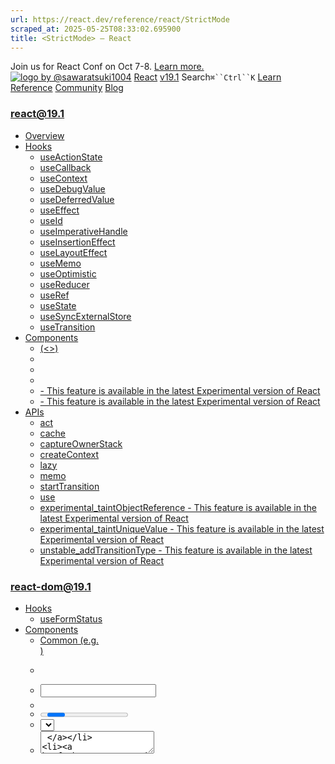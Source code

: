 ```yaml
---
url: https://react.dev/reference/react/StrictMode
scraped_at: 2025-05-25T08:33:02.695900
title: <StrictMode> – React
---
```


Join us for React Conf on Oct 7-8.
[Learn more.](https://conf.react.dev/)
[![logo by @sawaratsuki1004](https://react.dev/_next/image?url=%2Fimages%2Fuwu.png&w=128&q=75)](https://react.dev/)
[React](https://react.dev/)
[v19.1](https://react.dev/versions)
Search`⌘``Ctrl``K`
[Learn](https://react.dev/learn)
[Reference](https://react.dev/reference/react)
[Community](https://react.dev/community)
[Blog](https://react.dev/blog)
[](https://react.dev/community/translations)
[](https://github.com/facebook/react/releases)
### react@19.1
  * [Overview ](https://react.dev/reference/react "Overview")
  * [Hooks ](https://react.dev/reference/react/hooks "Hooks")
    * [useActionState ](https://react.dev/reference/react/useActionState "useActionState")
    * [useCallback ](https://react.dev/reference/react/useCallback "useCallback")
    * [useContext ](https://react.dev/reference/react/useContext "useContext")
    * [useDebugValue ](https://react.dev/reference/react/useDebugValue "useDebugValue")
    * [useDeferredValue ](https://react.dev/reference/react/useDeferredValue "useDeferredValue")
    * [useEffect ](https://react.dev/reference/react/useEffect "useEffect")
    * [useId ](https://react.dev/reference/react/useId "useId")
    * [useImperativeHandle ](https://react.dev/reference/react/useImperativeHandle "useImperativeHandle")
    * [useInsertionEffect ](https://react.dev/reference/react/useInsertionEffect "useInsertionEffect")
    * [useLayoutEffect ](https://react.dev/reference/react/useLayoutEffect "useLayoutEffect")
    * [useMemo ](https://react.dev/reference/react/useMemo "useMemo")
    * [useOptimistic ](https://react.dev/reference/react/useOptimistic "useOptimistic")
    * [useReducer ](https://react.dev/reference/react/useReducer "useReducer")
    * [useRef ](https://react.dev/reference/react/useRef "useRef")
    * [useState ](https://react.dev/reference/react/useState "useState")
    * [useSyncExternalStore ](https://react.dev/reference/react/useSyncExternalStore "useSyncExternalStore")
    * [useTransition ](https://react.dev/reference/react/useTransition "useTransition")
  * [Components ](https://react.dev/reference/react/components "Components")
    * [<Fragment> (<>) ](https://react.dev/reference/react/Fragment "<Fragment> \(<>\)")
    * [<Profiler> ](https://react.dev/reference/react/Profiler "<Profiler>")
    * [<StrictMode> ](https://react.dev/reference/react/StrictMode "<StrictMode>")
    * [<Suspense> ](https://react.dev/reference/react/Suspense "<Suspense>")
    * [<Activity> - This feature is available in the latest Experimental version of React](https://react.dev/reference/react/Activity "<Activity>")
    * [<ViewTransition> - This feature is available in the latest Experimental version of React](https://react.dev/reference/react/ViewTransition "<ViewTransition>")
  * [APIs ](https://react.dev/reference/react/apis "APIs")
    * [act ](https://react.dev/reference/react/act "act")
    * [cache ](https://react.dev/reference/react/cache "cache")
    * [captureOwnerStack ](https://react.dev/reference/react/captureOwnerStack "captureOwnerStack")
    * [createContext ](https://react.dev/reference/react/createContext "createContext")
    * [lazy ](https://react.dev/reference/react/lazy "lazy")
    * [memo ](https://react.dev/reference/react/memo "memo")
    * [startTransition ](https://react.dev/reference/react/startTransition "startTransition")
    * [use ](https://react.dev/reference/react/use "use")
    * [experimental_taintObjectReference  - This feature is available in the latest Experimental version of React](https://react.dev/reference/react/experimental_taintObjectReference "experimental_taintObjectReference")
    * [experimental_taintUniqueValue  - This feature is available in the latest Experimental version of React](https://react.dev/reference/react/experimental_taintUniqueValue "experimental_taintUniqueValue")
    * [unstable_addTransitionType  - This feature is available in the latest Experimental version of React](https://react.dev/reference/react/addTransitionType "unstable_addTransitionType")
### react-dom@19.1
  * [Hooks ](https://react.dev/reference/react-dom/hooks "Hooks")
    * [useFormStatus ](https://react.dev/reference/react-dom/hooks/useFormStatus "useFormStatus")
  * [Components ](https://react.dev/reference/react-dom/components "Components")
    * [Common (e.g. <div>) ](https://react.dev/reference/react-dom/components/common "Common \(e.g. <div>\)")
    * [<form> ](https://react.dev/reference/react-dom/components/form "<form>")
    * [<input> ](https://react.dev/reference/react-dom/components/input "<input>")
    * [<option> ](https://react.dev/reference/react-dom/components/option "<option>")
    * [<progress> ](https://react.dev/reference/react-dom/components/progress "<progress>")
    * [<select> ](https://react.dev/reference/react-dom/components/select "<select>")
    * [<textarea> ](https://react.dev/reference/react-dom/components/textarea "<textarea>")
    * [<link> ](https://react.dev/reference/react-dom/components/link "<link>")
    * [<meta> ](https://react.dev/reference/react-dom/components/meta "<meta>")
    * [<script> ](https://react.dev/reference/react-dom/components/script "<script>")
    * [<style> ](https://react.dev/reference/react-dom/components/style "<style>")
    * [<title> ](https://react.dev/reference/react-dom/components/title "<title>")
  * [APIs ](https://react.dev/reference/react-dom "APIs")
    * [createPortal ](https://react.dev/reference/react-dom/createPortal "createPortal")
    * [flushSync ](https://react.dev/reference/react-dom/flushSync "flushSync")
    * [preconnect ](https://react.dev/reference/react-dom/preconnect "preconnect")
    * [prefetchDNS ](https://react.dev/reference/react-dom/prefetchDNS "prefetchDNS")
    * [preinit ](https://react.dev/reference/react-dom/preinit "preinit")
    * [preinitModule ](https://react.dev/reference/react-dom/preinitModule "preinitModule")
    * [preload ](https://react.dev/reference/react-dom/preload "preload")
    * [preloadModule ](https://react.dev/reference/react-dom/preloadModule "preloadModule")
  * [Client APIs ](https://react.dev/reference/react-dom/client "Client APIs")
    * [createRoot ](https://react.dev/reference/react-dom/client/createRoot "createRoot")
    * [hydrateRoot ](https://react.dev/reference/react-dom/client/hydrateRoot "hydrateRoot")
  * [Server APIs ](https://react.dev/reference/react-dom/server "Server APIs")
    * [renderToPipeableStream ](https://react.dev/reference/react-dom/server/renderToPipeableStream "renderToPipeableStream")
    * [renderToReadableStream ](https://react.dev/reference/react-dom/server/renderToReadableStream "renderToReadableStream")
    * [renderToStaticMarkup ](https://react.dev/reference/react-dom/server/renderToStaticMarkup "renderToStaticMarkup")
    * [renderToString ](https://react.dev/reference/react-dom/server/renderToString "renderToString")
  * [Static APIs ](https://react.dev/reference/react-dom/static "Static APIs")
    * [prerender ](https://react.dev/reference/react-dom/static/prerender "prerender")
    * [prerenderToNodeStream ](https://react.dev/reference/react-dom/static/prerenderToNodeStream "prerenderToNodeStream")
### Rules of React
  * [Overview ](https://react.dev/reference/rules "Overview")
    * [Components and Hooks must be pure ](https://react.dev/reference/rules/components-and-hooks-must-be-pure "Components and Hooks must be pure")
    * [React calls Components and Hooks ](https://react.dev/reference/rules/react-calls-components-and-hooks "React calls Components and Hooks")
    * [Rules of Hooks ](https://react.dev/reference/rules/rules-of-hooks "Rules of Hooks")
### React Server Components
  * [Server Components ](https://react.dev/reference/rsc/server-components "Server Components")
  * [Server Functions ](https://react.dev/reference/rsc/server-functions "Server Functions")
  * [Directives ](https://react.dev/reference/rsc/directives "Directives")
    * ['use client' ](https://react.dev/reference/rsc/use-client "'use client'")
    * ['use server' ](https://react.dev/reference/rsc/use-server "'use server'")
### Legacy APIs
  * [Legacy React APIs ](https://react.dev/reference/react/legacy "Legacy React APIs")
    * [Children ](https://react.dev/reference/react/Children "Children")
    * [cloneElement ](https://react.dev/reference/react/cloneElement "cloneElement")
    * [Component ](https://react.dev/reference/react/Component "Component")
    * [createElement ](https://react.dev/reference/react/createElement "createElement")
    * [createRef ](https://react.dev/reference/react/createRef "createRef")
    * [forwardRef ](https://react.dev/reference/react/forwardRef "forwardRef")
    * [isValidElement ](https://react.dev/reference/react/isValidElement "isValidElement")
    * [PureComponent ](https://react.dev/reference/react/PureComponent "PureComponent")


Is this page useful?
[API Reference](https://react.dev/reference/react)
[Components](https://react.dev/reference/react/components)
# <StrictMode>[](https://react.dev/reference/react/StrictMode#undefined "Link for this heading")
`<StrictMode>` lets you find common bugs in your components early during development.
```

<StrictMode>
 <App />
</StrictMode>

```

  * [Reference ](https://react.dev/reference/react/StrictMode#reference)
    * [`<StrictMode>` ](https://react.dev/reference/react/StrictMode#strictmode)
  * [Usage ](https://react.dev/reference/react/StrictMode#usage)
    * [Enabling Strict Mode for entire app ](https://react.dev/reference/react/StrictMode#enabling-strict-mode-for-entire-app)
    * [Enabling Strict Mode for a part of the app ](https://react.dev/reference/react/StrictMode#enabling-strict-mode-for-a-part-of-the-app)
    * [Fixing bugs found by double rendering in development ](https://react.dev/reference/react/StrictMode#fixing-bugs-found-by-double-rendering-in-development)
    * [Fixing bugs found by re-running Effects in development ](https://react.dev/reference/react/StrictMode#fixing-bugs-found-by-re-running-effects-in-development)
    * [Fixing bugs found by re-running ref callbacks in development ](https://react.dev/reference/react/StrictMode#fixing-bugs-found-by-re-running-ref-callbacks-in-development)
    * [Fixing deprecation warnings enabled by Strict Mode ](https://react.dev/reference/react/StrictMode#fixing-deprecation-warnings-enabled-by-strict-mode)


## Reference [](https://react.dev/reference/react/StrictMode#reference "Link for Reference ")
### `<StrictMode>` [](https://react.dev/reference/react/StrictMode#strictmode "Link for this heading")
Use `StrictMode` to enable additional development behaviors and warnings for the component tree inside:
```

import { StrictMode } from 'react';
import { createRoot } from 'react-dom/client';
const root = createRoot(document.getElementById('root'));
root.render(
 <StrictMode>
  <App />
 </StrictMode>
);

```

[See more examples below.](https://react.dev/reference/react/StrictMode#usage)
Strict Mode enables the following development-only behaviors:
  * Your components will [re-render an extra time](https://react.dev/reference/react/StrictMode#fixing-bugs-found-by-double-rendering-in-development) to find bugs caused by impure rendering.
  * Your components will [re-run Effects an extra time](https://react.dev/reference/react/StrictMode#fixing-bugs-found-by-re-running-effects-in-development) to find bugs caused by missing Effect cleanup.
  * Your components will [re-run refs callbacks an extra time](https://react.dev/reference/react/StrictMode#fixing-bugs-found-by-re-running-ref-callbacks-in-development) to find bugs caused by missing ref cleanup.
  * Your components will [be checked for usage of deprecated APIs.](https://react.dev/reference/react/StrictMode#fixing-deprecation-warnings-enabled-by-strict-mode)


#### Props [](https://react.dev/reference/react/StrictMode#props "Link for Props ")
`StrictMode` accepts no props.
#### Caveats [](https://react.dev/reference/react/StrictMode#caveats "Link for Caveats ")
  * There is no way to opt out of Strict Mode inside a tree wrapped in `<StrictMode>`. This gives you confidence that all components inside `<StrictMode>` are checked. If two teams working on a product disagree whether they find the checks valuable, they need to either reach consensus or move `<StrictMode>` down in the tree.


## Usage [](https://react.dev/reference/react/StrictMode#usage "Link for Usage ")
### Enabling Strict Mode for entire app [](https://react.dev/reference/react/StrictMode#enabling-strict-mode-for-entire-app "Link for Enabling Strict Mode for entire app ")
Strict Mode enables extra development-only checks for the entire component tree inside the `<StrictMode>` component. These checks help you find common bugs in your components early in the development process.
To enable Strict Mode for your entire app, wrap your root component with `<StrictMode>` when you render it:
```

import { StrictMode } from 'react';
import { createRoot } from 'react-dom/client';
const root = createRoot(document.getElementById('root'));
root.render(
 <StrictMode>
  <App />
 </StrictMode>
);

```

We recommend wrapping your entire app in Strict Mode, especially for newly created apps. If you use a framework that calls [`createRoot`](https://react.dev/reference/react-dom/client/createRoot) for you, check its documentation for how to enable Strict Mode.
Although the Strict Mode checks **only run in development,** they help you find bugs that already exist in your code but can be tricky to reliably reproduce in production. Strict Mode lets you fix bugs before your users report them.
### Note
Strict Mode enables the following checks in development:
  * Your components will [re-render an extra time](https://react.dev/reference/react/StrictMode#fixing-bugs-found-by-double-rendering-in-development) to find bugs caused by impure rendering.
  * Your components will [re-run Effects an extra time](https://react.dev/reference/react/StrictMode#fixing-bugs-found-by-re-running-effects-in-development) to find bugs caused by missing Effect cleanup.
  * Your components will [re-run ref callbacks an extra time](https://react.dev/reference/react/StrictMode#fixing-bugs-found-by-re-running-ref-callbacks-in-development) to find bugs caused by missing ref cleanup.
  * Your components will [be checked for usage of deprecated APIs.](https://react.dev/reference/react/StrictMode#fixing-deprecation-warnings-enabled-by-strict-mode)


**All of these checks are development-only and do not impact the production build.**
### Enabling Strict Mode for a part of the app [](https://react.dev/reference/react/StrictMode#enabling-strict-mode-for-a-part-of-the-app "Link for Enabling Strict Mode for a part of the app ")
You can also enable Strict Mode for any part of your application:
```

import { StrictMode } from 'react';
function App() {
 return (
  <>
   <Header />
   <StrictMode>
    <main>
     <Sidebar />
     <Content />
    </main>
   </StrictMode>
   <Footer />
  </>
 );
}

```

In this example, Strict Mode checks will not run against the `Header` and `Footer` components. However, they will run on `Sidebar` and `Content`, as well as all of the components inside them, no matter how deep.
### Note
When `StrictMode` is enabled for a part of the app, React will only enable behaviors that are possible in production. For example, if `<StrictMode>` is not enabled at the root of the app, it will not [re-run Effects an extra time](https://react.dev/reference/react/StrictMode#fixing-bugs-found-by-re-running-effects-in-development) on initial mount, since this would cause child effects to double fire without the parent effects, which cannot happen in production.
### Fixing bugs found by double rendering in development [](https://react.dev/reference/react/StrictMode#fixing-bugs-found-by-double-rendering-in-development "Link for Fixing bugs found by double rendering in development ")
[React assumes that every component you write is a pure function.](https://react.dev/learn/keeping-components-pure) This means that React components you write must always return the same JSX given the same inputs (props, state, and context).
Components breaking this rule behave unpredictably and cause bugs. To help you find accidentally impure code, Strict Mode calls some of your functions (only the ones that should be pure) **twice in development.** This includes:
  * Your component function body (only top-level logic, so this doesn’t include code inside event handlers)
  * Functions that you pass to [`useState`](https://react.dev/reference/react/useState), [`set` functions](https://react.dev/reference/react/useState#setstate), [`useMemo`](https://react.dev/reference/react/useMemo), or [`useReducer`](https://react.dev/reference/react/useReducer)
  * Some class component methods like [`constructor`](https://react.dev/reference/react/Component#constructor), [`render`](https://react.dev/reference/react/Component#render), [`shouldComponentUpdate`](https://react.dev/reference/react/Component#shouldcomponentupdate) ([see the whole list](https://reactjs.org/docs/strict-mode.html#detecting-unexpected-side-effects))


If a function is pure, running it twice does not change its behavior because a pure function produces the same result every time. However, if a function is impure (for example, it mutates the data it receives), running it twice tends to be noticeable (that’s what makes it impure!) This helps you spot and fix the bug early.
**Here is an example to illustrate how double rendering in Strict Mode helps you find bugs early.**
This `StoryTray` component takes an array of `stories` and adds one last “Create Story” item at the end:
index.jsApp.jsStoryTray.js
StoryTray.js
ResetFork
```
export default function StoryTray({ stories }) {
 const items = stories;
 items.push({ id: 'create', label: 'Create Story' });
 return (
  <ul>
   {items.map(story => (
    <li key={story.id}>
     {story.label}
    </li>
   ))}
  </ul>
 );
}

```

There is a mistake in the code above. However, it is easy to miss because the initial output appears correct.
This mistake will become more noticeable if the `StoryTray` component re-renders multiple times. For example, let’s make the `StoryTray` re-render with a different background color whenever you hover over it:
index.jsApp.jsStoryTray.js
StoryTray.js
ResetFork
```
import { useState } from 'react';
export default function StoryTray({ stories }) {
 const [isHover, setIsHover] = useState(false);
 const items = stories;
 items.push({ id: 'create', label: 'Create Story' });
 return (
  <ul
   onPointerEnter={() => setIsHover(true)}
   onPointerLeave={() => setIsHover(false)}
   style={{
    backgroundColor: isHover ? '#ddd' : '#fff'
   }}
  >
   {items.map(story => (
    <li key={story.id}>
     {story.label}
    </li>
   ))}
  </ul>
 );
}

```

Show more
Notice how every time you hover over the `StoryTray` component, “Create Story” gets added to the list again. The intention of the code was to add it once at the end. But `StoryTray` directly modifies the `stories` array from the props. Every time `StoryTray` renders, it adds “Create Story” again at the end of the same array. In other words, `StoryTray` is not a pure function—running it multiple times produces different results.
To fix this problem, you can make a copy of the array, and modify that copy instead of the original one:
```

export default function StoryTray({ stories }) {
 const items = stories.slice(); // Clone the array
 // ✅ Good: Pushing into a new array
 items.push({ id: 'create', label: 'Create Story' });

```

This would [make the `StoryTray` function pure.](https://react.dev/learn/keeping-components-pure) Each time it is called, it would only modify a new copy of the array, and would not affect any external objects or variables. This solves the bug, but you had to make the component re-render more often before it became obvious that something is wrong with its behavior.
**In the original example, the bug wasn’t obvious. Now let’s wrap the original (buggy) code in`<StrictMode>` :**
index.jsApp.jsStoryTray.js
StoryTray.js
ResetFork
```
export default function StoryTray({ stories }) {
 const items = stories;
 items.push({ id: 'create', label: 'Create Story' });
 return (
  <ul>
   {items.map(story => (
    <li key={story.id}>
     {story.label}
    </li>
   ))}
  </ul>
 );
}

```

**Strict Mode _always_ calls your rendering function twice, so you can see the mistake right away** (“Create Story” appears twice). This lets you notice such mistakes early in the process. When you fix your component to render in Strict Mode, you _also_ fix many possible future production bugs like the hover functionality from before:
index.jsApp.jsStoryTray.js
StoryTray.js
ResetFork
```
import { useState } from 'react';
export default function StoryTray({ stories }) {
 const [isHover, setIsHover] = useState(false);
 const items = stories.slice(); // Clone the array
 items.push({ id: 'create', label: 'Create Story' });
 return (
  <ul
   onPointerEnter={() => setIsHover(true)}
   onPointerLeave={() => setIsHover(false)}
   style={{
    backgroundColor: isHover ? '#ddd' : '#fff'
   }}
  >
   {items.map(story => (
    <li key={story.id}>
     {story.label}
    </li>
   ))}
  </ul>
 );
}

```

Show more
Without Strict Mode, it was easy to miss the bug until you added more re-renders. Strict Mode made the same bug appear right away. Strict Mode helps you find bugs before you push them to your team and to your users.
[Read more about keeping components pure.](https://react.dev/learn/keeping-components-pure)
### Note
If you have [React DevTools](https://react.dev/learn/react-developer-tools) installed, any `console.log` calls during the second render call will appear slightly dimmed. React DevTools also offers a setting (off by default) to suppress them completely.
### Fixing bugs found by re-running Effects in development [](https://react.dev/reference/react/StrictMode#fixing-bugs-found-by-re-running-effects-in-development "Link for Fixing bugs found by re-running Effects in development ")
Strict Mode can also help find bugs in [Effects.](https://react.dev/learn/synchronizing-with-effects)
Every Effect has some setup code and may have some cleanup code. Normally, React calls setup when the component _mounts_ (is added to the screen) and calls cleanup when the component _unmounts_ (is removed from the screen). React then calls cleanup and setup again if its dependencies changed since the last render.
When Strict Mode is on, React will also run **one extra setup+cleanup cycle in development for every Effect.** This may feel surprising, but it helps reveal subtle bugs that are hard to catch manually.
**Here is an example to illustrate how re-running Effects in Strict Mode helps you find bugs early.**
Consider this example that connects a component to a chat:
index.jsApp.jschat.js
index.js
ResetFork
```
import { createRoot } from 'react-dom/client';
import './styles.css';
import App from './App';
const root = createRoot(document.getElementById("root"));
root.render(<App />);

```

There is an issue with this code, but it might not be immediately clear.
To make the issue more obvious, let’s implement a feature. In the example below, `roomId` is not hardcoded. Instead, the user can select the `roomId` that they want to connect to from a dropdown. Click “Open chat” and then select different chat rooms one by one. Keep track of the number of active connections in the console:
index.jsApp.jschat.js
index.js
ResetFork
```
import { createRoot } from 'react-dom/client';
import './styles.css';
import App from './App';
const root = createRoot(document.getElementById("root"));
root.render(<App />);

```

You’ll notice that the number of open connections always keeps growing. In a real app, this would cause performance and network problems. The issue is that [your Effect is missing a cleanup function:](https://react.dev/learn/synchronizing-with-effects#step-3-add-cleanup-if-needed)
```

 useEffect(() => {
  const connection = createConnection(serverUrl, roomId);
  connection.connect();
  return () => connection.disconnect();
 }, [roomId]);

```

Now that your Effect “cleans up” after itself and destroys the outdated connections, the leak is solved. However, notice that the problem did not become visible until you’ve added more features (the select box).
**In the original example, the bug wasn’t obvious. Now let’s wrap the original (buggy) code in`<StrictMode>` :**
index.jsApp.jschat.js
index.js
ResetFork
```
import { StrictMode } from 'react';
import { createRoot } from 'react-dom/client';
import './styles.css';
import App from './App';
const root = createRoot(document.getElementById("root"));
root.render(
 <StrictMode>
  <App />
 </StrictMode>
);

```

**With Strict Mode, you immediately see that there is a problem** (the number of active connections jumps to 2). Strict Mode runs an extra setup+cleanup cycle for every Effect. This Effect has no cleanup logic, so it creates an extra connection but doesn’t destroy it. This is a hint that you’re missing a cleanup function.
Strict Mode lets you notice such mistakes early in the process. When you fix your Effect by adding a cleanup function in Strict Mode, you _also_ fix many possible future production bugs like the select box from before:
index.jsApp.jschat.js
index.js
ResetFork
```
import { StrictMode } from 'react';
import { createRoot } from 'react-dom/client';
import './styles.css';
import App from './App';
const root = createRoot(document.getElementById("root"));
root.render(
 <StrictMode>
  <App />
 </StrictMode>
);

```

Notice how the active connection count in the console doesn’t keep growing anymore.
Without Strict Mode, it was easy to miss that your Effect needed cleanup. By running _setup → cleanup → setup_ instead of _setup_ for your Effect in development, Strict Mode made the missing cleanup logic more noticeable.
[Read more about implementing Effect cleanup.](https://react.dev/learn/synchronizing-with-effects#how-to-handle-the-effect-firing-twice-in-development)
### Fixing bugs found by re-running ref callbacks in development [](https://react.dev/reference/react/StrictMode#fixing-bugs-found-by-re-running-ref-callbacks-in-development "Link for Fixing bugs found by re-running ref callbacks in development ")
Strict Mode can also help find bugs in [callbacks refs.](https://react.dev/learn/manipulating-the-dom-with-refs)
Every callback `ref` has some setup code and may have some cleanup code. Normally, React calls setup when the element is _created_ (is added to the DOM) and calls cleanup when the element is _removed_ (is removed from the DOM).
When Strict Mode is on, React will also run **one extra setup+cleanup cycle in development for every callback`ref`.** This may feel surprising, but it helps reveal subtle bugs that are hard to catch manually.
Consider this example, which allows you to select an animal and then scroll to one of them. Notice when you switch from “Cats” to “Dogs”, the console logs show that the number of animals in the list keeps growing, and the “Scroll to” buttons stop working:
index.jsApp.js
App.js
ResetFork
```
import { useRef, useState } from "react";
export default function AnimalFriends() {
 const itemsRef = useRef([]);
 const [animalList, setAnimalList] = useState(setupAnimalList);
 const [animal, setAnimal] = useState('cat');
 function scrollToAnimal(index) {
  const list = itemsRef.current;
  const {node} = list[index];
  node.scrollIntoView({
   behavior: "smooth",
   block: "nearest",
   inline: "center",
  });
 }
 
 const animals = animalList.filter(a => a.type === animal)
 
 return (
  <>
   <nav>
    <button onClick={() => setAnimal('cat')}>Cats</button>
    <button onClick={() => setAnimal('dog')}>Dogs</button>
   </nav>
   <hr />
   <nav>
    <span>Scroll to:</span>{animals.map((animal, index) => (
     <button key={animal.src} onClick={() => scrollToAnimal(index)}>
      {index}
     </button>
    ))}
   </nav>
   <div>
    <ul>
     {animals.map((animal) => (
       <li
        key={animal.src}
        ref={(node) => {
         const list = itemsRef.current;
         const item = {animal: animal, node}; 
         list.push(item);
         console.log(`✅ Adding animal to the map. Total animals: ${list.length}`);
         if (list.length > 10) {
          console.log('❌ Too many animals in the list!');
         }
         return () => {
          // 🚩 No cleanup, this is a bug!
         }
        }}
       >
        <img src={animal.src} />
       </li>
      ))}
     
    </ul>
   </div>
  </>
 );
}
function setupAnimalList() {
 const animalList = [];
 for (let i = 0; i < 10; i++) {
  animalList.push({type: 'cat', src: "https://loremflickr.com/320/240/cat?lock=" + i});
 }
 for (let i = 0; i < 10; i++) {
  animalList.push({type: 'dog', src: "https://loremflickr.com/320/240/dog?lock=" + i});
 }
 return animalList;
}

```

Show more
**This is a production bug!** Since the ref callback doesn’t remove animals from the list in the cleanup, the list of animals keeps growing. This is a memory leak that can cause performance problems in a real app, and breaks the behavior of the app.
The issue is the ref callback doesn’t cleanup after itself:
```

<li
 ref={node => {
  const list = itemsRef.current;
  const item = {animal, node};
  list.push(item);
  return () => {
   // 🚩 No cleanup, this is a bug!
  }
 }}
</li>

```

Now let’s wrap the original (buggy) code in `<StrictMode>`:
index.jsApp.js
App.js
ResetFork
```
import { useRef, useState } from "react";
export default function AnimalFriends() {
 const itemsRef = useRef([]);
 const [animalList, setAnimalList] = useState(setupAnimalList);
 const [animal, setAnimal] = useState('cat');
 function scrollToAnimal(index) {
  const list = itemsRef.current;
  const {node} = list[index];
  node.scrollIntoView({
   behavior: "smooth",
   block: "nearest",
   inline: "center",
  });
 }
 
 const animals = animalList.filter(a => a.type === animal)
 
 return (
  <>
   <nav>
    <button onClick={() => setAnimal('cat')}>Cats</button>
    <button onClick={() => setAnimal('dog')}>Dogs</button>
   </nav>
   <hr />
   <nav>
    <span>Scroll to:</span>{animals.map((animal, index) => (
     <button key={animal.src} onClick={() => scrollToAnimal(index)}>
      {index}
     </button>
    ))}
   </nav>
   <div>
    <ul>
     {animals.map((animal) => (
       <li
        key={animal.src}
        ref={(node) => {
         const list = itemsRef.current;
         const item = {animal: animal, node} 
         list.push(item);
         console.log(`✅ Adding animal to the map. Total animals: ${list.length}`);
         if (list.length > 10) {
          console.log('❌ Too many animals in the list!');
         }
         return () => {
          // 🚩 No cleanup, this is a bug!
         }
        }}
       >
        <img src={animal.src} />
       </li>
      ))}
     
    </ul>
   </div>
  </>
 );
}
function setupAnimalList() {
 const animalList = [];
 for (let i = 0; i < 10; i++) {
  animalList.push({type: 'cat', src: "https://loremflickr.com/320/240/cat?lock=" + i});
 }
 for (let i = 0; i < 10; i++) {
  animalList.push({type: 'dog', src: "https://loremflickr.com/320/240/dog?lock=" + i});
 }
 return animalList;
}

```

Show more
**With Strict Mode, you immediately see that there is a problem**. Strict Mode runs an extra setup+cleanup cycle for every callback ref. This callback ref has no cleanup logic, so it adds refs but doesn’t remove them. This is a hint that you’re missing a cleanup function.
Strict Mode lets you eagerly find mistakes in callback refs. When you fix your callback by adding a cleanup function in Strict Mode, you _also_ fix many possible future production bugs like the “Scroll to” bug from before:
index.jsApp.js
App.js
ResetFork
```
import { useRef, useState } from "react";
export default function AnimalFriends() {
 const itemsRef = useRef([]);
 const [animalList, setAnimalList] = useState(setupAnimalList);
 const [animal, setAnimal] = useState('cat');
 function scrollToAnimal(index) {
  const list = itemsRef.current;
  const {node} = list[index];
  node.scrollIntoView({
   behavior: "smooth",
   block: "nearest",
   inline: "center",
  });
 }
 
 const animals = animalList.filter(a => a.type === animal)
 
 return (
  <>
   <nav>
    <button onClick={() => setAnimal('cat')}>Cats</button>
    <button onClick={() => setAnimal('dog')}>Dogs</button>
   </nav>
   <hr />
   <nav>
    <span>Scroll to:</span>{animals.map((animal, index) => (
     <button key={animal.src} onClick={() => scrollToAnimal(index)}>
      {index}
     </button>
    ))}
   </nav>
   <div>
    <ul>
     {animals.map((animal) => (
       <li
        key={animal.src}
        ref={(node) => {
         const list = itemsRef.current;
         const item = {animal, node};
         list.push({animal: animal, node});
         console.log(`✅ Adding animal to the map. Total animals: ${list.length}`);
         if (list.length > 10) {
          console.log('❌ Too many animals in the list!');
         }
         return () => {
          list.splice(list.indexOf(item));
          console.log(`❌ Removing animal from the map. Total animals: ${itemsRef.current.length}`);
         }
        }}
       >
        <img src={animal.src} />
       </li>
      ))}
     
    </ul>
   </div>
  </>
 );
}
function setupAnimalList() {
 const animalList = [];
 for (let i = 0; i < 10; i++) {
  animalList.push({type: 'cat', src: "https://loremflickr.com/320/240/cat?lock=" + i});
 }
 for (let i = 0; i < 10; i++) {
  animalList.push({type: 'dog', src: "https://loremflickr.com/320/240/dog?lock=" + i});
 }
 return animalList;
}

```

Show more
Now on inital mount in StrictMode, the ref callbacks are all setup, cleaned up, and setup again:
```

...
✅ Adding animal to the map. Total animals: 10
...
❌ Removing animal from the map. Total animals: 0
...
✅ Adding animal to the map. Total animals: 10

```

**This is expected.** Strict Mode confirms that the ref callbacks are cleaned up correctly, so the size never grows above the expected amount. After the fix, there are no memory leaks, and all the features work as expected.
Without Strict Mode, it was easy to miss the bug until you clicked around to app to notice broken features. Strict Mode made the bugs appear right away, before you push them to production.
### Fixing deprecation warnings enabled by Strict Mode [](https://react.dev/reference/react/StrictMode#fixing-deprecation-warnings-enabled-by-strict-mode "Link for Fixing deprecation warnings enabled by Strict Mode ")
React warns if some component anywhere inside a `<StrictMode>` tree uses one of these deprecated APIs:
  * `UNSAFE_` class lifecycle methods like [`UNSAFE_componentWillMount`](https://react.dev/reference/react/Component#unsafe_componentwillmount). [See alternatives.](https://reactjs.org/blog/2018/03/27/update-on-async-rendering.html#migrating-from-legacy-lifecycles)


These APIs are primarily used in older [class components](https://react.dev/reference/react/Component) so they rarely appear in modern apps.
[Previous<Profiler>](https://react.dev/reference/react/Profiler)[Next<Suspense>](https://react.dev/reference/react/Suspense)
[](https://opensource.fb.com/)
Copyright © Meta Platforms, Inc
no uwu plz
uwu?
Logo by[@sawaratsuki1004](https://twitter.com/sawaratsuki1004)
[Learn React](https://react.dev/learn)
[Quick Start](https://react.dev/learn)
[Installation](https://react.dev/learn/installation)
[Describing the UI](https://react.dev/learn/describing-the-ui)
[Adding Interactivity](https://react.dev/learn/adding-interactivity)
[Managing State](https://react.dev/learn/managing-state)
[Escape Hatches](https://react.dev/learn/escape-hatches)
[API Reference](https://react.dev/reference/react)
[React APIs](https://react.dev/reference/react)
[React DOM APIs](https://react.dev/reference/react-dom)
[Community](https://react.dev/community)
[Code of Conduct](https://github.com/facebook/react/blob/main/CODE_OF_CONDUCT.md)
[Meet the Team](https://react.dev/community/team)
[Docs Contributors](https://react.dev/community/docs-contributors)
[Acknowledgements](https://react.dev/community/acknowledgements)
More
[Blog](https://react.dev/blog)
[React Native](https://reactnative.dev/)
[Privacy](https://opensource.facebook.com/legal/privacy)
[Terms](https://opensource.fb.com/legal/terms/)
[](https://www.facebook.com/react)[](https://twitter.com/reactjs)[](https://bsky.app/profile/react.dev)[](https://github.com/facebook/react)
## On this page
  * [Overview](https://react.dev/reference/react/StrictMode)
  * [Reference ](https://react.dev/reference/react/StrictMode#reference)
  * [`<StrictMode>` ](https://react.dev/reference/react/StrictMode#strictmode)
  * [Usage ](https://react.dev/reference/react/StrictMode#usage)
  * [Enabling Strict Mode for entire app ](https://react.dev/reference/react/StrictMode#enabling-strict-mode-for-entire-app)
  * [Enabling Strict Mode for a part of the app ](https://react.dev/reference/react/StrictMode#enabling-strict-mode-for-a-part-of-the-app)
  * [Fixing bugs found by double rendering in development ](https://react.dev/reference/react/StrictMode#fixing-bugs-found-by-double-rendering-in-development)
  * [Fixing bugs found by re-running Effects in development ](https://react.dev/reference/react/StrictMode#fixing-bugs-found-by-re-running-effects-in-development)
  * [Fixing bugs found by re-running ref callbacks in development ](https://react.dev/reference/react/StrictMode#fixing-bugs-found-by-re-running-ref-callbacks-in-development)
  * [Fixing deprecation warnings enabled by Strict Mode ](https://react.dev/reference/react/StrictMode#fixing-deprecation-warnings-enabled-by-strict-mode)



